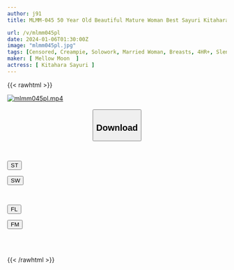 ```yaml
---
author: j91
title: MLMM-045 50 Year Old Beautiful Mature Woman Best Sayuri Kitahara 4 Hours Slender Beautiful Breasts Madonna

url: /v/mlmm045pl
date: 2024-01-06T01:30:00Z
image: "mlmm045pl.jpg"
tags: [Censored, Creampie, Solowork, Married Woman, Breasts, 4HR+, Slender, Mature Woman	]
maker: [ Mellow Moon  ]
actress: [ Kitahara Sayuri ]
---
```



{{< rawhtml >}}

<div class="video" data-videoid="8KeLgzw7pzsoVDz">
    <a href="javascript:;">
        <img src="/v/mlmm045pl/mlmm045pl.jpg" width="WIDTH" height="HEIGHT" alt="mlmm045pl.mp4" loading="lazy">
    </a>
</div>

<script type="text/javascript" src="https://j91.asia/asset/on-demand-st.js"></script>

<br>
  <link rel="stylesheet" href="https://j91.asia/asset/bs5.css">
  
  <center>
  <button class="btn btn-primary" type="button" data-bs-toggle="collapse" data-bs-target=".multi-collapse" aria-expanded="false" aria-controls="multiCollapseExample1 multiCollapseExample2"><h2>Download</h2></button></center>
</p>
<div class="row">
  <div class="col">
    <div class="collapse multi-collapse" id="multiCollapseExample1">
      <div class="card card-body">
	      	      <br>
<div class="buttons">  
<p><a href="https://streamtape.to/v/8KeLgzw7pzsoVDz" target="_blank"><button class="btn-hover color-3"><i class="fa fa-download"></i> ST</button></a></p>
<p><a href="https://flaswish.com/zsm8xik0r4a1" target="_blank"><button class="btn-hover color-2"><i class="fa fa-download"></i> SW</button></a></p></div>
    </div>
  </div>
</div>
  <div class="col">
    <div class="collapse multi-collapse" id="multiCollapseExample2">
      <div class="card card-body">
	      <br>
<div class="buttons">
<p><a href="javascript:;" target="_blank"><button class="btn-hover color-9"><i class="fa fa-download"></i> FL</button></a></p>
<p><a href="javascript:;" target="_blank"><button class="btn-hover color-8"><i class="fa fa-download"></i> FM</button></a></p></div>
<br><br>
      </div>
    </div>
  </div>
</div>

{{< /rawhtml >}}